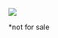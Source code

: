 [![](https://images-ext-1.discordapp.net/external/4YY9wjCOp-2cMlFGZSbLR7cOgGZrwqi-vlp3gZXMjbE/%3Fwidth%3D780%26height%3D585/https/media.discordapp.net/attachments/430364566027763744/938125566488490014/IMG_2604.jpg)](https://www.youtube.com/watch?v=dQw4w9WgXcQ)


*not for sale
